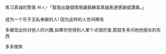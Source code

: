 练习真诚的赞美
AI 👉「幫我出幾個情境讓我練習真誠表達感謝或讚美。」

成为一个乐于无私奉献的人! 因为这样的人世间稀有

多展现出你对他人的兴趣,如果你觉得别人某个点很厉害,那就多多问他他擅长的东西

多多微笑